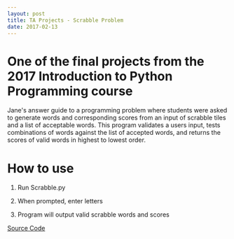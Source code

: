 ```yaml
---
layout: post
title: TA Projects - Scrabble Problem
date: 2017-02-13
---
```


# One of the final projects from the 2017 Introduction to Python Programming course
Jane's answer guide to a programming problem where students were asked to generate words and corresponding scores from an input of scrabble tiles and a list of acceptable words. This program validates a users input, tests combinations of words against the list of accepted words, and returns the scores of valid words in highest to lowest order.

# How to use
1) Run Scrabble.py

2) When prompted, enter letters

3) Program will output valid scrabble words and scores

<a class="poem-title" href="https://github.com/jvmakin/Scrabble"> Source Code </a>
